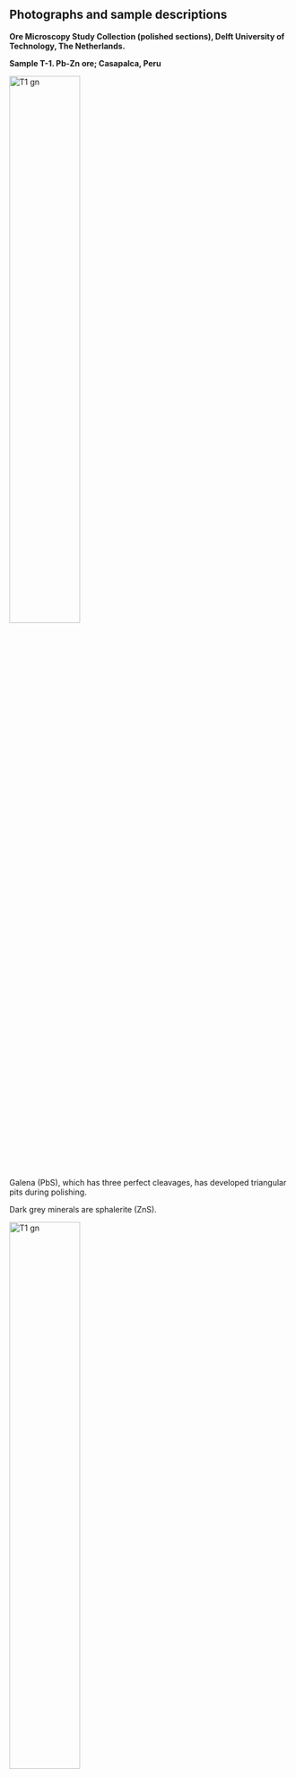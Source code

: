 ## Photographs and sample descriptions

**Ore Microscopy Study Collection (polished sections), Delft University of Technology, The Netherlands.**

**Sample T-1. Pb-Zn ore; Casapalca, Peru**

<img src="https://github.com/DinaKlim/Jack_Voncken/blob/main/Ore_microscopy_samples/T1/T1_gn.jpg" alt="T1 gn" style="width:50%;">

Galena (PbS), which has three perfect cleavages, has developed triangular pits during polishing. 

Dark grey minerals are sphalerite (ZnS).

<img src="https://github.com/DinaKlim/Jack_Voncken/blob/main/Ore_microscopy_samples/T1/T1_gn_1.jpg" alt="T1 gn" style="width:50%;">

Galena with triangular pits, as a result of three perfect cleaveages (the pits develop during polishing). 

<div style="display: flex; align-items: flex-start;">
    <img src="https://github.com/DinaKlim/Jack_Voncken/blob/main/Ore_microscopy_samples/T1/T1_sph.jpg" style="width: 45%; height: auto; margin-right: 2%;">
    <img src="https://github.com/DinaKlim/Jack_Voncken/blob/main/Ore_microscopy_samples/T1/T1_sph_parallel.jpg" style="width: 45%; height: auto;">
</div>

Sphalerite with internal reflections, due to its transparency. Crossed polars (left), parallel polars (right). 



<img src="https://github.com/DinaKlim/Jack_Voncken/blob/main/Ore_microscopy_samples/T1/T1_py.jpg" alt="T1 gn" style="width:50%;">

Pyrite (yellowish). Partly resorbed by the hydrothermal fluid. 

**Sample T-2. Gold ore. Sumatra, Indonesia**

<img src="https://github.com/DinaKlim/Jack_Voncken/blob/main/Ore_microscopy_samples/T2/T2_ccp_sph_Au.jpg" alt="T2 ccp shp au" style="width:50%;">

Chalcopyrite (greenish yellow), sphalerite (grey) and gold (elongated yellow grains). 

<img src="https://github.com/DinaKlim/Jack_Voncken/blob/main/Ore_microscopy_samples/T2/T2_py.jpg" alt="T2 py ccp gn sph" style="width:50%;">

Pyrite (whitish) with chalcopyrite (greenish yellow), galena (white) and sphalerite (grey).  Darker yellow elongated grains are gold. 

Dark grey are silicate minerals. 

<img src="https://github.com/DinaKlim/Jack_Voncken/blob/main/Ore_microscopy_samples/T2/Int_refl.jpg" alt="int refl" style="width:50%;">
Internal reflections in silicates, due to its transparency. Crossed Polars. 

The silicate shows common interference colors according to the Michel-Levy-scale. 

**Sample T-3. Copper ore, Bor Serbia**

<img src="https://github.com/DinaKlim/Jack_Voncken/blob/main/Ore_microscopy_samples/T3/T3_cv_py_cc.jpg" alt="T3 cv py cc" style="width:50%;">

Covellite, CuS, (bluish, elongated) with pyrite (yellowish, overgrown with later pyrite) and carbonate (brown). 

<div style="display: flex; align-items: flex-start;">
    <img src="https://github.com/DinaKlim/Jack_Voncken/blob/main/Ore_microscopy_samples/T3/T3_cv_parallel.jpg" style="width: 45%; height: auto; margin-right: 2%;">
    <img src="https://github.com/DinaKlim/Jack_Voncken/blob/main/Ore_microscopy_samples/T3/T3_cv_crossed.jpg" style="width: 45%; height: auto;">
</div>

Covellite, showing signs of deformation (parallel polars, left). Undulose extinction indicates deformation of the crystals (crossed polars, right).

<img src="https://github.com/DinaKlim/Jack_Voncken/blob/main/Ore_microscopy_samples/T3/T3_cv_py_ena.jpg" alt="T3 cv py ena" style="width:50%;">

Covellite (blue) with Pyrite (yellowish) and enargite (pinkish grey).

**Sample T-5. Sn-ore, Portugal**

<img src="https://github.com/DinaKlim/Jack_Voncken/blob/main/Ore_microscopy_samples/T5/T5_cst.jpg" alt="T5 cst" style="width:50%;">

Cassiterite. Twinning. 

<img src="https://github.com/DinaKlim/Jack_Voncken/blob/main/Ore_microscopy_samples/T5/T5_sph_ccp.jpg" alt="T5 sph cst" style="width:50%;">

Sphalerite (grey) with oriented chacopyrite (yellow) inclusions. This texture is NOT due to demixing. There is almost no solid solution possible between sphalerite and chalcopyrite. Sphalerite and chalcopyrite have a similar unit cell, and chalcopyrite can nucleate on sphalerite.

**Sample T-6. Ni-Co ore, Cobalt, Ontario Canada**

<div style="display: flex; align-items: flex-start;">
    <img src="https://github.com/DinaKlim/Jack_Voncken/blob/main/Ore_microscopy_samples/T6/T6_lol.jpg" style="width: 45%; height: auto; margin-right: 2%;">
    <img src="https://github.com/DinaKlim/Jack_Voncken/blob/main/Ore_microscopy_samples/T6/T6_lol_rmb.jpg" style="width: 45%; height: auto;">
</div>

Loellingite/rammelsbergite aggregate. Parallel polars (left), crossed polars (right).
Loellingite (German: Löllingite), FeAs2 and rammelsbergite, NiAs2, are optically very difficult to distinguish. X-ray Diffraction analysis opf this sample yields loellingite, but precise optical measurements yield rammelsbergite. Therefore the mineral is given as loellingite/rammelsbergite.

**Sample T-7, Cu-Ge ore. Tsumeb, Namibia**

<img src="https://github.com/DinaKlim/Jack_Voncken/blob/main/Ore_microscopy_samples/T7/T7_bn_dg.jpg" alt="T7 bn dg" style="width:50%;">

Bornite inclusion with digenite rims in chalcocite. 

<div style="display: flex; align-items: flex-start;">
    <img src="https://github.com/DinaKlim/Jack_Voncken/blob/main/Ore_microscopy_samples/T7/T7_ren_bn_cc_parallel.jpg" style="width: 45%; height: auto; margin-right: 2%;">
    <img src="https://github.com/DinaKlim/Jack_Voncken/blob/main/Ore_microscopy_samples/T7/T7_ren_bn_cc_crossed.jpg" style="width: 45%; height: auto;">
</div>

Renierite (orange) with bornite (purple) in carbonate. Parallel polars (left), crossed polars (right).
Do not confuse renierite (Cu1+,Zn)11Fe4(Ge4+,As5+)2S16 with reinerite Zn3(AsO3).

**Sample T-8. Cu-Ni ore. Canada**

<img src="https://github.com/DinaKlim/Jack_Voncken/blob/main/Ore_microscopy_samples/T8/T8_ccp_cub.jpg" alt="T8 ccp cub" style="width:50%;">

Chalcopyrite-cubanite intergrowth. Chalcopyrite is yellowish. Cubanite is pinkish.

<img src="https://github.com/DinaKlim/Jack_Voncken/blob/main/Ore_microscopy_samples/T8/T8_pn_ccp_cub_sph.jpg" alt="T8 pn ccp cub sph" style="width:50%;">

Pentlandite, chalcopyrite, cubanite, sphalerite. Pentlandite is the largest phase in the image, pinkish, with perpendicular (pyroxene-like) cleavage.
Chalcopyrite, occuuring in veins in the pentlandite, is a later phase. Also present is a tiny amount of violarite. Violarite (Fe2+Ni23+S4) is a supergene sulfide mineral associated with the weathering and oxidation of primary pentlandite nickel sulfide ore minerals (Source: https://en.wikipedia.org/wiki/Violarite#:~:text=Violarite%20(Fe2%2BNi2,pentlandite%20nickel%20sulfide%20ore%20minerals.. 

<div style="display: flex; align-items: flex-start;">
    <img src="https://github.com/DinaKlim/Jack_Voncken/blob/main/Ore_microscopy_samples/T8/T8_mkw_ccp_parallel.jpg" style="width: 45%; height: auto; margin-right: 2%;">
    <img src="https://github.com/DinaKlim/Jack_Voncken/blob/main/Ore_microscopy_samples/T8/T8_mkw_ccp_crossed.jpg" style="width: 45%; height: auto;">
</div>

Mackinawite in chalcopyrite. Parallel polars (left), crossed polars (right). Mackinawite (Fe,Ni)S0.9 is formed during serpentinization of ultrabasic rocks. (Source: https://www.webmineral.com/data/Mackinawite.shtml) 

**Sample T-9a. Ag-Sb ore. Příbram, Czechia**

<div style="display: flex; align-items: flex-start;">
    <img src="https://github.com/DinaKlim/Jack_Voncken/blob/main/Ore_microscopy_samples/T9a/T9a_pr_asp_parallel.jpg" style="width: 45%; height: auto; margin-right: 2%;">
    <img src="https://github.com/DinaKlim/Jack_Voncken/blob/main/Ore_microscopy_samples/T9a/T9a_pr_asp_crossed.jpg" style="width: 45%; height: auto;">
</div>

Proustite (greenish) and arsenopyrite (yellowish, arrow-shaped crystals). Parallel polars (left), crossed polars (right).
The bright red internal reflections are typical for Proustite/Pyrargyrite. 


